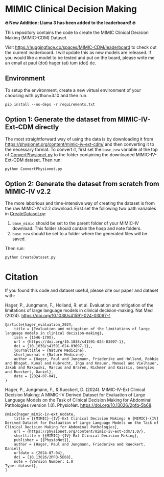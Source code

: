# MIMIC Clinical Decision Making

**🔥 New Addition: Llama 3 has been added to the leaderboard! 🔥**

This repository contains the code to create the MIMIC Clinical Decision Making (MIMIC-CDM) Dataset.

Visit https://huggingface.co/spaces/MIMIC-CDM/leaderboard to check out the current leaderboard. I will update this as new models are released. If you would like a model to be tested and put on the board, please write me an email at paul (dot) hager (at) tum (dot) de.


## Environment

To setup the environment, create a new virtual environment of your choosing with python=3.10 and then run:

```
pip install --no-deps -r requirements.txt
```


## Option 1: Generate the dataset from MIMIC-IV-Ext-CDM directly

The most straightforward way of using the data is by downloading it from https://physionet.org/content/mimic-iv-ext-cdm/ and then converting it to the necessary format. To convert it, first set the `base_new` variable at the top of [ConvertPhysionet.py](ConvertPhysionet.py) to the folder containing the downloaded MIMIC-IV-Ext-CDM dataset. Then run:

```python ConvertPhysionet.py```

## Option 2: Generate the dataset from scratch from MIMIC-IV v2.2 

The more laborious and time-intensive way of creating the dataset is from the raw MIMIC-IV v2.2 download. First set the following two path variables in [CreateDataset.py](CreateDataset.py):

1. `base_mimic` should be set to the parent folder of your MIMIC-IV download. This folder should contain the hosp and note folders.
2. `base_new` should be set to a folder where the generated files will be saved.

Then run:
   
```python CreateDataset.py```

# Citation

If you found this code and dataset useful, please cite our paper and dataset with:

Hager, P., Jungmann, F., Holland, R. et al. Evaluation and mitigation of the limitations of large language models in clinical decision-making. Nat Med (2024). https://doi.org/10.1038/s41591-024-03097-1
```
@article{hager_evaluation_2024,
	title = {Evaluation and mitigation of the limitations of large language models in clinical decision-making},
	issn = {1546-170X},
	url = {https://doi.org/10.1038/s41591-024-03097-1},
	doi = {10.1038/s41591-024-03097-1},,
	journaltitle = {Nature Medicine},
	shortjournal = {Nature Medicine},
	author = {Hager, Paul and Jungmann, Friederike and Holland, Robbie and Bhagat, Kunal and Hubrecht, Inga and Knauer, Manuel and Vielhauer, Jakob and Makowski, Marcus and Braren, Rickmer and Kaissis, Georgios and Rueckert, Daniel},
	date = {2024-07-04},
}
```

Hager, P., Jungmann, F., & Rueckert, D. (2024). MIMIC-IV-Ext Clinical Decision Making: A MIMIC-IV Derived Dataset for Evaluation of Large Language Models on the Task of Clinical Decision Making for Abdominal Pathologies (version 1.0). PhysioNet. https://doi.org/10.13026/2pfq-5b68.
```
@misc{hager_mimic-iv-ext_nodate,
	title = {{MIMIC}-{IV}-Ext Clinical Decision Making: A {MIMIC}-{IV} Derived Dataset for Evaluation of Large Language Models on the Task of Clinical Decision Making for Abdominal Pathologies},
	url = {https://physionet.org/content/mimic-iv-ext-cdm/1.0/},
	shorttitle = {{MIMIC}-{IV}-Ext Clinical Decision Making},
	publisher = {{PhysioNet}},
	author = {Hager, Paul and Jungmann, Friederike and Rueckert, Daniel},
	urldate = {2024-07-04},
	doi = {10.13026/2PFQ-5B68},
	note = {Version Number: 1.0
Type: dataset},
}
```

